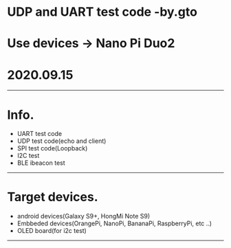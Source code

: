 # UDP and UART test code -by.gto
# Use devices -> Nano Pi Duo2
# 2020.09.15
---

# Info.
- UART test code
- UDP test code(echo and client)
- SPI test code(Loopback)
- I2C test 
- BLE ibeacon test

---
# Target devices.
- android devices(Galaxy S9+, HongMi Note S9)
- Embbeded devices(OrangePi, NanoPi, BananaPi, RaspberryPi, etc ..)
- OLED board(for i2c test)
---
